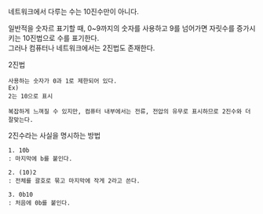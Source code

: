 네트워크에서 다루는 수는 10진수만이 아니다.

일반적을 숫자르 표기할 때, 0~9까지의 숫자를 사용하고 9를 넘어가면 자릿수를 증가시키는 10진법으로 수를 표기한다.  
그러나 컴퓨터나 네트워크에서는 2진법도 존재한다.

2진법
```
사용하는 숫자가 0과 1로 제한되어 있다.
Ex)
2는 10으로 표시

복잡하게 느껴질 수 있지만, 컴퓨터 내부에서는 전류, 전압의 유무로 표시하므로 2진수와 더 잘맞는다.
```

2진수라는 사실을 명시하는 방법
```
1. 10b
: 마지막에 b를 붙인다.

2. (10)2
: 전체를 괄호로 묶고 마지막에 작게 2라고 쓴다.

3. 0b10
: 처음에 0b를 붙인다.
```
